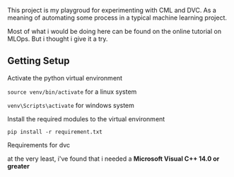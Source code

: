 This project is my playgroud for experimenting with CML and DVC.
As a meaning of automating some process in a typical machine learning
project.

Most of what i would be doing here can be found on the online tutorial on
MLOps.
But i thought i give it a try. 

## Getting Setup
Activate the python virtual environment

`source venv/bin/activate` for a linux system

`venv\Scripts\activate` for windows system

Install the required modules to the virtual environment

`pip install -r requirement.txt`

Requirements for dvc

at the very least, i've found that i needed a **Microsoft Visual C++ 14.0 or greater**
